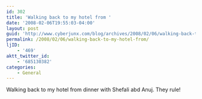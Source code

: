 ```yaml
---
id: 302
title: 'Walking back to my hotel from '
date: '2008-02-06T19:55:03-04:00'
layout: post
guid: 'http://www.cyberjunx.com/blog/archives/2008/02/06/walking-back-to-my-hotel-from/'
permalink: /2008/02/06/walking-back-to-my-hotel-from/
ljID:
    - '469'
aktt_twitter_id:
    - '685130382'
categories:
    - General
---
```


Walking back to my hotel from dinner with Shefali abd Anuj. They rule!